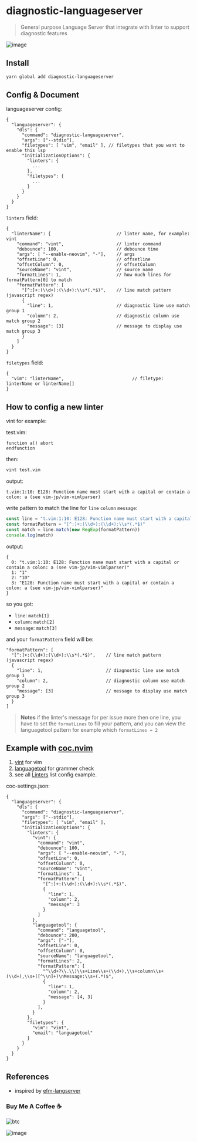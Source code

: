 # diagnostic-languageserver

> General purpose Language Server that integrate with
> linter to support diagnostic features

![image](https://user-images.githubusercontent.com/5492542/54408361-a1c1cd80-471c-11e9-8498-d7d928a40e28.png)

## Install

``` bash
yarn global add diagnostic-languageserver
```

## Config & Document

languageserver config:

``` jsonc
{
  "languageserver": {
    "dls": {
      "command": "diagnostic-languageserver",
      "args": ["--stdio"],
      "filetypes": [ "vim", "email" ], // filetypes that you want to enable this lsp
      "initializationOptions": {
        "linters": {
          ...
        },
        "filetypes": {
          ...
        }
      }
    }
  }
}
```

`linters` field:

```jsonc
{
  "linterName": {                         // linter name, for example: vint
    "command": "vint",                    // linter command
    "debounce": 100,                      // debounce time
    "args": [ "--enable-neovim", "-"],    // args
    "offsetLine": 0,                      // offsetline
    "offsetColumn": 0,                    // offsetColumn
    "sourceName": "vint",                 // source name
    "formatLines": 1,                     // how much lines for formatPattern[0] to match
    "formatPattern": [
      "[^:]+:(\\d+):(\\d+):\\s*(.*$)",    // line match pattern (javascript regex)
      {
        "line": 1,                        // diagnostic line use match group 1
        "column": 2,                      // diagnostic column use match group 2
        "message": [3]                    // message to display use match group 3
      }
    ]
  }
}
```

`filetypes` field:

```jsonc
{
  "vim": "linterName",                          // filetype: linterName or linterName[]
}
```

## How to config a new linter

vint for example:

test.vim:

``` vim
function a() abort
endfunction
```

then:

```bash
vint test.vim
```

output:

```text
t.vim:1:10: E128: Function name must start with a capital or contain a colon: a (see vim-jp/vim-vimlparser)
```

write pattern to match the line for `line` `column` `message`:

```javascript
const line = "t.vim:1:10: E128: Function name must start with a capital or contain a colon: a (see vim-jp/vim-vimlparser)"
const formatPattern = "[^:]+:(\\d+):(\\d+):\\s*(.*$)"
const match = line.match(new RegExp(formatPattern))
console.log(match)
```

output:

```text
{
  0: "t.vim:1:10: E128: Function name must start with a capital or contain a colon: a (see vim-jp/vim-vimlparser)"
  1: "1"
  2: "10"
  3: "E128: Function name must start with a capital or contain a colon: a (see vim-jp/vim-vimlparser)"
}
```

so you got:

- `line`: `match[1]`
- `column`: `match[2]`
- `message`: `match[3]`

and your `formatPattern` field will be:

```jsonc
"formatPattern": [
  "[^:]+:(\\d+):(\\d+):\\s*(.*$)",    // line match pattern (javascript regex)
  {
    "line": 1,                        // diagnostic line use match group 1
    "column": 2,                      // diagnostic column use match group 2
    "message": [3]                    // message to display use match group 3
  }
]
```

> **Notes**
> if the linter's message for per issue more then one line, you have to set the `formatLines` to fill your pattern,
> and you can view the languagetool pattern for example which `formatLines = 2`

## Example with [coc.nvim](https://github.com/neoclide/coc.nvim)

1. [vint](https://github.com/Kuniwak/vint) for vim
2. [languagetool](https://github.com/languagetool-org/languagetool) for grammer check
3. see all [Linters](https://github.com/iamcco/diagnostic-languageserver/wiki/Linters) list config example.

coc-settings.json:

``` jsonc
{
  "languageserver": {
    "dls": {
      "command": "diagnostic-languageserver",
      "args": ["--stdio"],
      "filetypes": [ "vim", "email" ],
      "initializationOptions": {
        "linters": {
          "vint": {
            "command": "vint",
            "debounce": 100,
            "args": [ "--enable-neovim", "-"],
            "offsetLine": 0,
            "offsetColumn": 0,
            "sourceName": "vint",
            "formatLines": 1,
            "formatPattern": [
              "[^:]+:(\\d+):(\\d+):\\s*(.*$)",
              {
                "line": 1,
                "column": 2,
                "message": 3
              }
            ]
          },
          "languagetool": {
            "command": "languagetool",
            "debounce": 200,
            "args": ["-"],
            "offsetLine": 0,
            "offsetColumn": 0,
            "sourceName": "languagetool",
            "formatLines": 2,
            "formatPattern": [
              "^\\d+?\\.\\)\\s+Line\\s+(\\d+),\\s+column\\s+(\\d+),\\s+([^\\n]+)\nMessage:\\s+(.*)$",
              {
                "line": 1,
                "column": 2,
                "message": [4, 3]
              }
            ],
          }
        },
        "filetypes": {
          "vim": "vint",
          "email": "languagetool"
        }
      }
    }
  }
}
```

## References

- inspired by [efm-langserver](https://github.com/mattn/efm-langserver)

### Buy Me A Coffee ☕️

![btc](https://img.shields.io/keybase/btc/iamcco.svg?style=popout-square)

![image](https://user-images.githubusercontent.com/5492542/42771079-962216b0-8958-11e8-81c0-520363ce1059.png)
